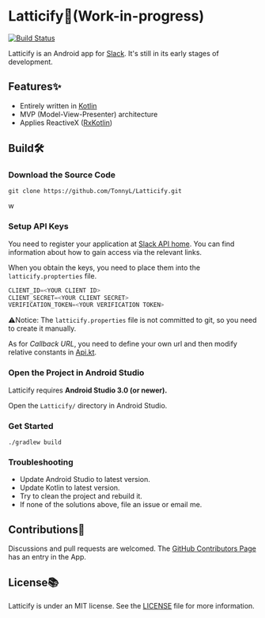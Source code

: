 # Latticify💬(Work-in-progress)
[![Build Status](https://travis-ci.org/TonnyL/Latticify.svg?branch=master)](https://travis-ci.org/TonnyL/Latticify)

Latticify is an Android app for [Slack](https://slack.com/). It's still in its early stages of development.

## Features✨
+ Entirely written in [Kotlin](https://kotlinlang.org/)
+ MVP (Model-View-Presenter) architecture
+ Applies ReactiveX ([RxKotlin](https://github.com/ReactiveX/RxKotlin))

## Build🛠
### Download the Source Code
```shell
git clone https://github.com/TonnyL/Latticify.git
```
w
### Setup API Keys
You need to register your application at [Slack API home](https://api.slack.com/). You can find information about how to gain access via the relevant links.

When you obtain the keys, you need to place them into the `latticify.propterties` file.

```java
CLIENT_ID=<YOUR CLIENT ID>
CLIENT_SECRET=<YOUR CLIENT SECRET>
VERIFICATION_TOKEN=<YOUR VERIFICATION TOKEN>
```

⚠️Notice: The `latticify.properties` file is not committed to git, so you need to create it manually.

As for *Callback URL*, you need to define your own url and then modify relative constants in [Api.kt](./mobile/src/main/java/io/github/tonnyl/latticify/retrofit/Api.kt).

### Open the Project in Android Studio
Latticify requires **Android Studio 3.0 (or newer).**

Open the `Latticify/` directory in Android Studio.

### Get Started
```shell
./gradlew build
```

### Troubleshooting
+ Update Android Studio to latest version.
+ Update Kotlin to latest version.
+ Try to clean the project and rebuild it.
+ If none of the solutions above, file an issue or email me.

## Contributions💪
Discussions and pull requests are welcomed. The [GitHub Contributors Page](https://github.com/TonnyL/Latticify/graphs/contributors) has an entry in the App.

## License📚
Latticify is under an MIT license. See the [LICENSE](LICENSE) file for more information.
